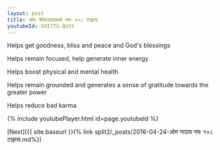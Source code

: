 ```yaml
---
layout: post
title: ओम श्रीवत्सावाक्षसे नमः १०८ टाइम्स
youtubeId: GVIfTS-Qo5Y
---
```

 
 
Helps get goodness, bliss and peace and God's blessings
 
Helps remain focused, help generate inner energy 
 
Helps boost physical and mental health 
 
Helps remain grounded and generates a sense of gratitude towards the greater power 
 
Helps reduce bad karma
 
 
 
 


{% include youtubePlayer.html id=page.youtubeId %}
 
[Next]({{ site.baseurl }}{% link  split2/_posts/2016-04-24-ओम नादाय नमः १०८ टाइम्स.md%})
 
